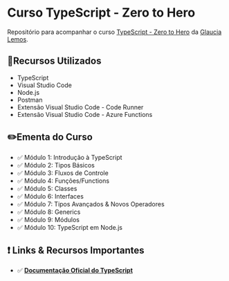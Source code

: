 # **Curso TypeScript - Zero to Hero**

Repositório para acompanhar o curso [TypeScript - Zero to Hero](https://www.youtube.com/watch?v=SkXMjanTPbQ&list=PLb2HQ45KP0Wsk-p_0c6ImqBAEFEY-LU9H&index=10) da [Glaucia Lemos](https://www.linkedin.com/in/glaucialemos/).

## 🚀**Recursos Utilizados**

- TypeScript
- Visual Studio Code
- Node.js
- Postman
- Extensão Visual Studio Code - Code Runner
- Extensão Visual Studio Code - Azure Functions

## ✏️**Ementa do Curso**

- ✅ Módulo 1: Introdução à TypeScript
- ✅ Módulo 2: Tipos Básicos
- ✅ Módulo 3: Fluxos de Controle
- ✅ Módulo 4: Funções/Functions
- ✅ Módulo 5: Classes
- ✅ Módulo 6: Interfaces
- ✅ Módulo 7: Tipos Avançados & Novos Operadores
- ✅ Módulo 8: Generics
- ✅ Módulo 9: Módulos
- ✅ Módulo 10: TypeScript em Node.js

## ❗️ Links & Recursos Importantes

- ✅ **[Documentação Oficial do TypeScript](http://typescriptlang.org/docs/handbook/)**
